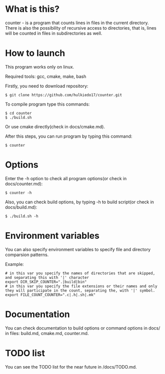 # What is this?
counter - is a program that counts lines in files in the current directory. There is also the possibility of recursive access to directories, that is, lines will be counted in files in subdirectories as well.

# How to launch
This program works only on linux.

Required tools: gcc, cmake, make, bash

Firstly, you need to download repository:
```shell
$ git clone https://github.com/hulkiedo17/counter.git
```

To compile program type this commands:
```shell
$ cd counter
$ ./build.sh
```

Or use cmake directly(check in docs/cmake.md).

After this steps, you can run program by typing this command:
```shell
$ counter
```

# Options

Enter the -h option to check all program options(or check in docs/counter.md):
```shell
$ counter -h
```

Also, you can check build options, by typing -h to build script(or check in docs/build.md):
```shell
$ ./build.sh -h
```

# Environment variables

You can also specify environment variables to specify file and directory comparsion patterns.

Example:
```shell
# in this var you specify the names of directories that are skipped, and separating this with '|' character
export DIR_SKIP_COUNTER=".|build|bin"
# in this var you specify the file extensions or their names and only they will participate in the count, separating the, with '|' symbol.
export FILE_COUNT_COUNTER=".c|.h|.sh|.mk"
```

# Documentation

You can check documentation to build options or command options in docs/ in files: build.md, cmake.md, counter.md.

# TODO list

You can see the TODO list for the near future in /docs/TODO.md.
